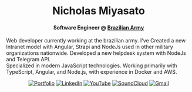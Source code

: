 <h1 align="center">Nicholas Miyasato</h1>

<h4 align="center">Software Engineer @ <a href="https://www.eb.mil.br">Brazilian Army</a></h4>

Web developer currently working at the brazilian army. I've Created a new Intranet model with Angular, Strapi and NodeJs used in other military organizations nationwide. Developed a new helpdesk system with NodeJs and Telegram API.  
Specialized in modern JavaScript technologies. Working primarily with TypeScript, Angular, and Node.js, with experience in Docker and AWS.

<div align="center">
  
[![Portfolio](https://img.shields.io/badge/Portfolio-000000?style=for-the-badge&logo=google-chrome&logoColor=white)](https://nickmiyasato.com.br)
[![LinkedIn](https://img.shields.io/badge/LinkedIn-0077B5?style=for-the-badge&logo=linkedin&logoColor=white)](https://www.linkedin.com/in/nixoletas/)
[![YouTube](https://img.shields.io/badge/YouTube-FF0000?style=for-the-badge&logo=youtube&logoColor=white)](https://www.youtube.com/@nixoletas)
[![SoundCloud](https://img.shields.io/badge/SoundCloud-FF3300?style=for-the-badge&logo=soundcloud&logoColor=white)](https://soundcloud.com/nixoletas)
[![Gmail](https://img.shields.io/badge/Gmail-D14836?style=for-the-badge&logo=gmail&logoColor=white)](mailto:nick.miyasato.dev@gmail.com)

</div>
